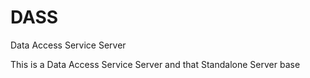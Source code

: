 # DASS
Data Access Service Server

This is a Data Access Service Server and that Standalone Server base 
